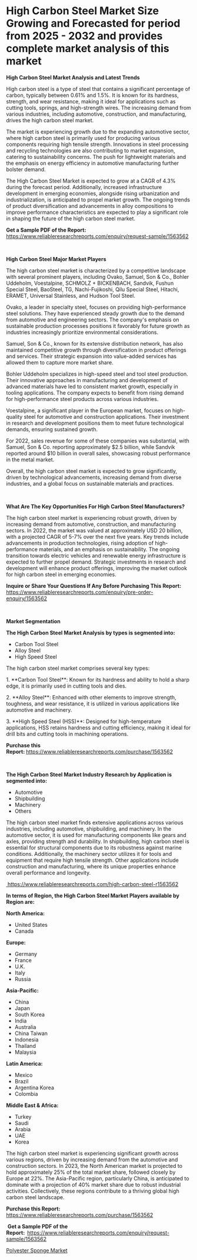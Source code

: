 <p><h1>High Carbon Steel Market Size Growing and Forecasted for period from 2025 - 2032 and provides complete market analysis of this market</h1></p><p><strong>High Carbon Steel Market Analysis and Latest Trends</strong></p>
<p><p>High carbon steel is a type of steel that contains a significant percentage of carbon, typically between 0.61% and 1.5%. It is known for its hardness, strength, and wear resistance, making it ideal for applications such as cutting tools, springs, and high-strength wires. The increasing demand from various industries, including automotive, construction, and manufacturing, drives the high carbon steel market. </p><p>The market is experiencing growth due to the expanding automotive sector, where high carbon steel is primarily used for producing various components requiring high tensile strength. Innovations in steel processing and recycling technologies are also contributing to market expansion, catering to sustainability concerns. The push for lightweight materials and the emphasis on energy efficiency in automotive manufacturing further bolster demand.</p><p>The High Carbon Steel Market is expected to grow at a CAGR of 4.3% during the forecast period. Additionally, increased infrastructure development in emerging economies, alongside rising urbanization and industrialization, is anticipated to propel market growth. The ongoing trends of product diversification and advancements in alloy compositions to improve performance characteristics are expected to play a significant role in shaping the future of the high carbon steel market.</p></p>
<p><strong>Get a Sample PDF of the Report:&nbsp;</strong> <a href="https://www.reliableresearchreports.com/enquiry/request-sample/1563562?utm_campaign=2743&utm_medium=2&utm_source=Github&utm_content=ia&utm_term=02042025&utm_id=high-carbon-steel">https://www.reliableresearchreports.com/enquiry/request-sample/1563562</a></p>
<p>&nbsp;</p>
<p><strong>High Carbon Steel Major Market Players</strong></p>
<p><p>The high carbon steel market is characterized by a competitive landscape with several prominent players, including Ovako, Samuel, Son & Co., Bohler Uddeholm, Voestalpine, SCHMOLZ + BICKENBACH, Sandvik, Fushun Special Steel, BaoSteel, TG, Nachi-Fujikoshi, Qilu Special Steel, Hitachi, ERAMET, Universal Stainless, and Hudson Tool Steel.</p><p>Ovako, a leader in specialty steel, focuses on providing high-performance steel solutions. They have experienced steady growth due to the demand from automotive and engineering sectors. The company's emphasis on sustainable production processes positions it favorably for future growth as industries increasingly prioritize environmental considerations.</p><p>Samuel, Son & Co., known for its extensive distribution network, has also maintained competitive growth through diversification in product offerings and services. Their strategic expansion into value-added services has allowed them to capture more market share.</p><p>Bohler Uddeholm specializes in high-speed steel and tool steel production. Their innovative approaches in manufacturing and development of advanced materials have led to consistent market growth, especially in tooling applications. The company expects to benefit from rising demand for high-performance steel products across various industries.</p><p>Voestalpine, a significant player in the European market, focuses on high-quality steel for automotive and construction applications. Their investment in research and development positions them to meet future technological demands, ensuring sustained growth. </p><p>For 2022, sales revenue for some of these companies was substantial, with Samuel, Son & Co. reporting approximately $2.5 billion, while Sandvik reported around $10 billion in overall sales, showcasing robust performance in the metal market.</p><p>Overall, the high carbon steel market is expected to grow significantly, driven by technological advancements, increasing demand from diverse industries, and a global focus on sustainable materials and practices.</p></p>
<p>&nbsp;</p>
<p><strong>What Are The Key Opportunities For High Carbon Steel Manufacturers?</strong></p>
<p><p>The high carbon steel market is experiencing robust growth, driven by increasing demand from automotive, construction, and manufacturing sectors. In 2022, the market was valued at approximately USD 20 billion, with a projected CAGR of 5-7% over the next five years. Key trends include advancements in production technologies, rising adoption of high-performance materials, and an emphasis on sustainability. The ongoing transition towards electric vehicles and renewable energy infrastructure is expected to further propel demand. Strategic investments in research and development will enhance product offerings, improving the market outlook for high carbon steel in emerging economies.</p></p>
<p><strong>Inquire or Share Your Questions If Any Before Purchasing This Report:</strong> <a href="https://www.reliableresearchreports.com/enquiry/pre-order-enquiry/1563562?utm_campaign=2743&utm_medium=2&utm_source=Github&utm_content=ia&utm_term=02042025&utm_id=high-carbon-steel">https://www.reliableresearchreports.com/enquiry/pre-order-enquiry/1563562</a></p>
<p>&nbsp;</p>
<p><strong>Market Segmentation</strong></p>
<p><strong>The High Carbon Steel Market Analysis by types is segmented into:</strong></p>
<p><ul><li>Carbon Tool Steel</li><li>Alloy Steel</li><li>High Speed Steel</li></ul></p>
<p><p>The high carbon steel market comprises several key types:</p><p>1. **Carbon Tool Steel**: Known for its hardness and ability to hold a sharp edge, it is primarily used in cutting tools and dies.</p><p>2. **Alloy Steel**: Enhanced with other elements to improve strength, toughness, and wear resistance, it is utilized in various applications like automotive and machinery.</p><p>3. **High Speed Steel (HSS)**: Designed for high-temperature applications, HSS retains hardness and cutting efficiency, making it ideal for drill bits and cutting tools in machining operations.</p></p>
<p><strong>Purchase this Report:&nbsp;</strong><a href="https://www.reliableresearchreports.com/purchase/1563562?utm_campaign=2743&utm_medium=2&utm_source=Github&utm_content=ia&utm_term=02042025&utm_id=high-carbon-steel">https://www.reliableresearchreports.com/purchase/1563562</a></p>
<p>&nbsp;</p>
<p><strong>The High Carbon Steel Market Industry Research by Application is segmented into:</strong></p>
<p><ul><li>Automotive</li><li>Shipbuilding</li><li>Machinery</li><li>Others</li></ul></p>
<p><p>The high carbon steel market finds extensive applications across various industries, including automotive, shipbuilding, and machinery. In the automotive sector, it is used for manufacturing components like gears and axles, providing strength and durability. In shipbuilding, high carbon steel is essential for structural components due to its robustness against marine conditions. Additionally, the machinery sector utilizes it for tools and equipment that require high tensile strength. Other applications include construction and manufacturing, where its unique properties enhance overall performance and longevity.</p></p>
<p><a href="https://www.reliableresearchreports.com/high-carbon-steel-r1563562?utm_campaign=2743&utm_medium=2&utm_source=Github&utm_content=ia&utm_term=02042025&utm_id=high-carbon-steel">&nbsp;https://www.reliableresearchreports.com/high-carbon-steel-r1563562</a></p>
<p><strong>In terms of Region, the High Carbon Steel Market Players available by Region are:</strong></p>
<p>
    <p> <strong> North America: </strong>
        <ul>
            <li>United States</li>
            <li>Canada</li>
        </ul>
        </p> 
    <p> <strong> Europe: </strong>
        <ul>
            <li>Germany</li>
            <li>France</li>
            <li>U.K.</li>
            <li>Italy</li>
            <li>Russia</li>
        </ul>
        </p> 
    <p> <strong> Asia-Pacific: </strong>
        <ul>
            <li>China</li>
            <li>Japan</li>
            <li>South Korea</li>
            <li>India</li>
            <li>Australia</li>
            <li>China Taiwan</li>
            <li>Indonesia</li>
            <li>Thailand</li>
            <li>Malaysia</li>
        </ul>
        </p> 
    <p> <strong> Latin America: </strong>
        <ul>
            <li>Mexico</li>
            <li>Brazil</li>
            <li>Argentina Korea</li>
            <li>Colombia</li>
        </ul>
        </p> 
    <p> <strong> Middle East & Africa: </strong>
        <ul>
            <li>Turkey</li>
            <li>Saudi</li>
            <li>Arabia</li>
            <li>UAE</li>
            <li>Korea</li>
        </ul>
    </p>
    </p>
<p><p>The high carbon steel market is experiencing significant growth across various regions, driven by increasing demand from the automotive and construction sectors. In 2023, the North American market is projected to hold approximately 25% of the total market share, followed closely by Europe at 22%. The Asia-Pacific region, particularly China, is anticipated to dominate with a projection of 40% market share due to robust industrial activities. Collectively, these regions contribute to a thriving global high carbon steel landscape.</p></p>
<p><strong>Purchase this Report: </strong><a href="https://www.reliableresearchreports.com/purchase/1563562?utm_campaign=2743&utm_medium=2&utm_source=Github&utm_content=ia&utm_term=02042025&utm_id=high-carbon-steel">https://www.reliableresearchreports.com/purchase/1563562</a></p>
<p>&nbsp;<strong>Get a Sample PDF of the Report:&nbsp;&nbsp;</strong><a href="https://www.reliableresearchreports.com/enquiry/request-sample/1563562?utm_campaign=2743&utm_medium=2&utm_source=Github&utm_content=ia&utm_term=02042025&utm_id=high-carbon-steel">https://www.reliableresearchreports.com/enquiry/request-sample/1563562</a></p>
<p><strong></strong></p>
<p><p><a href="https://github.com/ravenecashe/Market-Research-Report-List-1/blob/main/polyester-sponge-market.md?utm_campaign=2743&utm_medium=2&utm_source=Github&utm_content=ia&utm_term=02042025&utm_id=high-carbon-steel">Polyester Sponge Market</a></p></p>